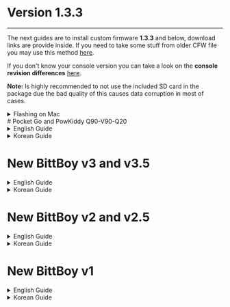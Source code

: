 # Version 1.3.3

---

The next guides are to install custom firmware **1.3.3** and below, download links are provide inside. If you need to take some stuff from older CFW file you may use this method [here](Custom-Firmware-Update.md).

If you don't know your console version you can take a look on the **console revision differences** [here](console-revisions-differences.md).

**Note:** Is highly recommended to not use the included SD card in the package due the bad quality of this causes data corruption in most of cases.

<details markdown="1">
<summary>Flashing on Mac</summary>

### Steps to flash an SD card:

1. Check the "/dev/disk" number of your SD card in Disk Utility.
2. Open the Terminal app
3. Unmount the card using this command in the Terminal: `diskutil unmountDisk "/dev/DISK"` (Where DISK is the disk# of your SD card.)
4. To write the disk image to the card: `sudo dd if="IMAGE.img" of="/dev/DISK"` (Where IMAGE is the full file path to the Miyoo CFW disk image you've downloaded, and DISK is the assigned disk# address of your SD card in Disk Utility.) You will need to enter your administrative password to confirm, and hit the Return/Enter key on your keyboard.

_**Warning:**_ Make sure that you enter the correct disk number for your SD card, or you will be overwriting a different card/disk on your computer!! Double-check the number in Disk Utility, or run the `diskutil list` command in the Terminal, and look for your card and its assigned number by the size of the disk.

Note: The disk# does **not** include the s# following it! The s# stands for sector (partition/volume) number in Mac OS. You need to write to the disk directly, not to a partition on the disk. If you write to a partition on the disk, you will need to re-flash, as the flashed SD card will not work/mount.

Note: When you hit Return/Enter on the above write command, dd/Terminal will appear to do nothing. This is normal. Wait until dd finishes its work, and it will give you a summary of the successful write. This may take quite some time, so be patient. If you hold down CTRL and press T on your keyboard, it will show you how dd is working.

**Steps to back up your whole SD card into a disk image file:**

1. Make sure you have enough space on your hard drive -- as much as the whole SD card is in size
2. Open the Terminal app
3. Unmount the card (see above)
4. Reverse the from/input ("if") and to/output ("of") values in the previous write command: `dd if="/dev/DISK" of="IMAGE.img"` (See what IMAGE and DISK stand for above.)
5. Wait until dd finishes and gives you the (successful) write summary

**Steps to expand the size of the "main" partition on the card:**

The easiest way to do this, if you have a CD/DVD drive, is to burn the GParted LiveCD ISO to an optical disc, and boot from it on your Mac by turning on the Mac and holding down the C key on your keyboard at the boot sound/chime.

When successful, you'll be greeted with an old-type, Windows-like blue/system screen. Just leave all the settings as default and hit the Return/Enter until it loads up GParted.

(Note: You'll likely need a wired mouse and keyboard for this, as your wireless/Bluetooth mice and keyboards will not work here! Paired, Bluetooth/wireless controllers don't work outside of the operating system.)

> You can download the GParted LiveCD ISO here: https://gparted.org/download.php
> Choose the "amd64" (64-bit) version, as all Intel Macs are 64-bit. (Only old PowerPC Macs are 32-bit.)

![image](imgs/147808031-d88cca11-6b97-4c2c-a588-4ea2906f9d7a.png)

1. By default, GParted will load your Mac's hard drive first. Make sure you switch to your SD card using the top-right dropdown menu button!

2. Right-click the partition labelled "main" on your SD card, and choose the "Resize/Move" option.

3. In the resize window that pops up, drag the slider to the right, expanding the selection to the entire remaining space on the card, and hit the Resize (OK/confirm) button.

4. Now double-check that everything looks right (with only the "main" partition on the SD card expanded in size), and if everything looks correct, apply your changes by clicking the green tick button in the menu bar, or Edit > "Apply All Operations". You may need to confirm your changes -- check that they are correct and what you really want to do. At this point GParted will actually operate on your changed disk volumes and make the changes you've instructed it to make.

5. When done, close GParted and reboot your Mac. You've successfully resized your SD card, and your SD card is ready for use. Safely eject it from your Mac, and pop it into your Miyoo device.

---

</details>
# Pocket Go and PowKiddy Q90-V90-Q20

<details markdown="1"><summary>English Guide</summary>

---

[![youtube](imgs/62875006-380c1680-bcf0-11e9-9953-3f3f996926c1.png)](https://www.youtube.com/watch?v=YFdZEh4gAM8)
![img](imgs/59299539-e0ebb600-8c5a-11e9-91bb-f9386ec71d1c.png)

## 1) Materials

1. SD card of 8GB or more
2. Lastest Community CFW v1.3.3 Image
   - PocketGo / PowKiddy Q20 ([Download](https://github.com/TriForceX/MiyooCFW/releases/download/1.3.3/pocketgo-cfw-v1.3.3.7z))
   - PowKiddy Q90-V90 ([Download](https://github.com/TriForceX/MiyooCFW/releases/download/1.3.3/powkiddy-q90-v90-cfw-v1.3.3.7z))
3. Install Partition Wizard [(Download)](https://www.partitionwizard.com/download.html)
4. Install Win32DiskImager [(Download)](https://win32diskimager.org)
5. Install 7zip [(Download)](https://www.7-zip.org/download.html)
6. Optional Install SD Card Formatter [(Download)](https://www.sdcard.org/downloads/formatter)

## 2) Setup

1. You need to remove all partitions of SD card using: **Partition Wizard** or **SD Card Formatter**.
2. If the CFW file is compressed on **.7zip** just extract using **7zip** before proceed.
3. Execute **Win32DiskImager**, select SD card, load the **.IMG** file and press **Write** button to proceed.
4. Once the image is burned on the SD card, open **Partition Wizard** and choose **Disk Management**.
5. Then right click on the **"main"** partition and choose **extend** (Set it to the maximum) and apply.
6. Insert the SD into your console and turn it on. If it boots it is a success.

**Notes:** 
- The SD card need to be in **FAT 32** format.
- If you have problems to access the **"main"** partition on Windows 7 or 8 please read [here](Overview.md#alternative-to-access-the-main-partition-on-windows-7-or-8)

---
</details>


<details markdown="1"><summary>Korean Guide</summary>

---
	
[![youtube](imgs/62875006-380c1680-bcf0-11e9-9953-3f3f996926c1.png)](https://www.youtube.com/watch?v=YFdZEh4gAM8)
![img](imgs/59299539-e0ebb600-8c5a-11e9-91bb-f9386ec71d1c.png)

## 1) 준비물

1. 8기가 이상의 SD카드
2. 최신 Community CFW v1.3.3 이미지
   - PocketGo / PowKiddy Q20 ([Download](https://github.com/TriForceX/MiyooCFW/releases/download/1.3.3/pocketgo-cfw-v1.3.3.7z))
   - PowKiddy Q90-V90 ([Download](https://github.com/TriForceX/MiyooCFW/releases/download/1.3.3/powkiddy-q90-v90-cfw-v1.3.3.7z))
3. Partition Wizard [(다운로드)](https://www.partitionwizard.com/download.html)
4. Win32diskimager [(다운로드)](https://win32diskimager.org)
5. 7zip [(다운로드)](https://www.7-zip.org/download.html)
6. 선택적 설치 SD Card Formatter [(다운로드)](https://www.sdcard.org/downloads/formatter)

## 2) 설치

1. **Partition Wizard** 또는 **SD Card Formatter** 를 사용하여 SD 카드의 모든 파티션을 제거해야합니다.
2. CFW 파일이 ** .7zip ** 압축 된 경우 진행하기 전에 _7zip_을 사용하여 압축을 풀면됩니다.
3. _win32diskimager_를 실행하고, SD 카드를 선택하고, **. IMG ** 파일을로드 한 다음 ** 쓰기 ** 버튼을 눌러 계속 진행하십시오.
4. 이미지가 SD 카드에 구워지면 파티션 마법사를 열고 디스크 관리를 선택하십시오.
5. _main_ 파티션을 마우스 오른쪽 단추로 클릭하고 extend (최대로 설정)를 선택하고 적용하십시오.
6. SD를 새 Bittboy에 넣고 켭니다. 부팅하면 성공합니다.

**노트:** 
- SD 카드는 _FAT 32_ 형식이어야합니다.
- Windows 7 또는 8의 "기본"파티션에 액세스하는 데 문제가있는 경우 [여기를 클릭하십시오](Overview.md#alternative-to-access-the-main-partition-on-windows-7-or-8)

---

</details>

# New BittBoy v3 and v3.5

<details markdown="1"><summary>English Guide</summary>

---

[![youtube](imgs/65471143-7abf2380-de44-11e9-9148-5fee8c6afeaf.png)](https://www.youtube.com/watch?v=cCNKwWwQIXI)
![img](imgs/59290986-d70c8780-8c47-11e9-94e2-5ab6e87e1289.png)

## 1) Materials

1. SD card of 8GB or more
2. Lastest Community CFW v1.3.3 Image
   - BittBoy rev3 ([Download](https://github.com/TriForceX/MiyooCFW/releases/download/1.3.3/bittboy-v3-cfw-v1.3.3.7z))
   - BittBoy rev3.5 ([Download](https://github.com/TriForceX/MiyooCFW/releases/download/1.3.3/bittboy-v3.5-cfw-v1.3.3.7z))
3. Install Partition Wizard [(Download)](https://www.partitionwizard.com/download.html)
4. Install win32diskimager [(Download)](https://win32diskimager.org)
5. Install 7zip [(Download)](https://www.7-zip.org/download.html)
6. Optional Install SD Card Formatter [(Download)](https://www.sdcard.org/downloads/formatter)

## 2) Setup

1. You need to remove all partitions of SD card using: **Partition Wizard** or **SD Card Formatter**.
2. If the CFW file is compressed on **.7zip** just extract using **7zip** before proceed.
3. Execute **Win32DiskImager**, select SD card, load the **.IMG** file and press **Write** button to proceed.
4. Once the image is burned on the SD card, open **Partition Wizard** and choose **Disk Management**.
5. Then right click on the **"main"** partition and choose **extend** (Set it to the maximum) and apply.
6. Insert the SD into your console and turn it on. If it boots it is a success.

**Notes:** 
- The SD card need to be in **FAT 32** format.
- If you have problems to access the **"main"** partition on Windows 7 or 8 please read [here](Overview.md#alternative-to-access-the-main-partition-on-windows-7-or-8)

---

</details>

<details markdown="1"><summary>Korean Guide</summary>

---

[![youtube](imgs/65471143-7abf2380-de44-11e9-9148-5fee8c6afeaf.png)](https://www.youtube.com/watch?v=cCNKwWwQIXI)
![img](imgs/59290986-d70c8780-8c47-11e9-94e2-5ab6e87e1289.png)

## 1) 준비물

1. 8기가 이상의 SD카드
2. 최신 Community CFW v1.3.3 이미지
   - BittBoy rev3 ([Download](https://github.com/TriForceX/MiyooCFW/releases/download/1.3.3/bittboy-v3-cfw-v1.3.3.7z))
   - BittBoy rev3.5 ([Download](https://github.com/TriForceX/MiyooCFW/releases/download/1.3.3/bittboy-v3.5-cfw-v1.3.3.7z))
3. Partition Wizard [(다운로드)](https://www.partitionwizard.com/download.html)
4. Win32diskimager [(다운로드)](https://win32diskimager.org)
5. 7zip [(다운로드)](https://www.7-zip.org/download.html)
6. 선택적 설치 SD Card Formatter [(다운로드)](https://www.sdcard.org/downloads/formatter)
	
## 2) 설치

1. **Partition Wizard** 또는 **SD Card Formatter** 를 사용하여 SD 카드의 모든 파티션을 제거해야합니다.
2. CFW 파일이 ** .7zip ** 압축 된 경우 진행하기 전에 _7zip_을 사용하여 압축을 풀면됩니다.
3. _win32diskimager_를 실행하고, SD 카드를 선택하고, **. IMG ** 파일을로드 한 다음 ** 쓰기 ** 버튼을 눌러 계속 진행하십시오.
4. 이미지가 SD 카드에 구워지면 파티션 마법사를 열고 디스크 관리를 선택하십시오.
5. _main_ 파티션을 마우스 오른쪽 단추로 클릭하고 extend (최대로 설정)를 선택하고 적용하십시오.
6. SD를 새 Bittboy에 넣고 켭니다. 부팅하면 성공합니다.

**노트:** 
- SD 카드는 _FAT 32_ 형식이어야합니다.
- Windows 7 또는 8의 "기본"파티션에 액세스하는 데 문제가있는 경우 [여기를 클릭하십시오](Overview.md#alternative-to-access-the-main-partition-on-windows-7-or-8)

---

</details>

# New BittBoy v2 and v2.5

<details markdown="1"><summary>English Guide</summary>

---

[![youtube](imgs/65471142-7a268d00-de44-11e9-9007-a851756119e4.png)](https://www.youtube.com/watch?v=i62_J6SAN9s)
![img](imgs/59290986-d70c8780-8c47-11e9-94e2-5ab6e87e1289.png)

## 1) Materials

1. SD card of 8GB or more
2. Lastest Community CFW v1.3.3 Image ([Download](https://github.com/TriForceX/MiyooCFW/releases/download/1.3.3/bittboy-v2-v2.5-cfw-v1.3.3.7z))
3. Install Partition Wizard [(Download)](https://www.partitionwizard.com/download.html)
4. Install win32diskimager [(Download)](https://win32diskimager.org)
5. Install 7zip [(Download)](https://www.7-zip.org/download.html)
6. Optional Install SD Card Formatter [(Download)](https://www.sdcard.org/downloads/formatter)

## 2) Setup

1. You need to remove all partitions of SD card using: **Partition Wizard** or **SD Card Formatter**.
2. If the CFW file is compressed on **.7zip** just extract using **7zip** before proceed.
3. Execute **Win32DiskImager**, select SD card, load the **.IMG** file and press **Write** button to proceed.
4. Once the image is burned on the SD card, open **Partition Wizard** and choose **Disk Management**.
5. Then right click on the **"main"** partition and choose **extend** (Set it to the maximum) and apply.
6. Insert the SD into your console and turn it on. If it boots it is a success.

**Notes:** 
- The SD card need to be in **FAT 32** format.
- If you have problems to access the **"main"** partition on Windows 7 or 8 please read [here](Overview.md#alternative-to-access-the-main-partition-on-windows-7-or-8)

---

</details>

<details markdown="1"><summary>Korean Guide</summary>

---

[![youtube](imgs/65471142-7a268d00-de44-11e9-9007-a851756119e4.png)](https://www.youtube.com/watch?v=i62_J6SAN9s)
![img](imgs/59290986-d70c8780-8c47-11e9-94e2-5ab6e87e1289.png)

## 1) 준비물

1. 8기가 이상의 SD카드
2. 최신 Community CFW v1.3.3 이미지 ([Download](https://github.com/TriForceX/MiyooCFW/releases/download/1.3.3/bittboy-v2-v2.5-cfw-v1.3.3.7z))
3. Partition Wizard [(다운로드)](https://www.partitionwizard.com/download.html)
4. Win32diskimager [(다운로드)](https://win32diskimager.org)
5. 7zip [(다운로드)](https://www.7-zip.org/download.html)
6. 선택적 설치 SD Card Formatter [(다운로드)](https://www.sdcard.org/downloads/formatter)
	
## 2) 설치

1. **Partition Wizard** 또는 **SD Card Formatter** 를 사용하여 SD 카드의 모든 파티션을 제거해야합니다.
2. CFW 파일이 ** .7zip ** 압축 된 경우 진행하기 전에 _7zip_을 사용하여 압축을 풀면됩니다.
3. _win32diskimager_를 실행하고, SD 카드를 선택하고, **. IMG ** 파일을로드 한 다음 ** 쓰기 ** 버튼을 눌러 계속 진행하십시오.
4. 이미지가 SD 카드에 구워지면 파티션 마법사를 열고 디스크 관리를 선택하십시오.
5. _main_ 파티션을 마우스 오른쪽 단추로 클릭하고 extend (최대로 설정)를 선택하고 적용하십시오.
6. SD를 새 Bittboy에 넣고 켭니다. 부팅하면 성공합니다.

**노트:** 
- SD 카드는 _FAT 32_ 형식이어야합니다.
- Windows 7 또는 8의 "기본"파티션에 액세스하는 데 문제가있는 경우 [여기를 클릭하십시오](Overview.md#alternative-to-access-the-main-partition-on-windows-7-or-8)
---

</details>

# New BittBoy v1

<details markdown="1"><summary>English Guide</summary>

---

[![click here](imgs/65471957-9d067080-de47-11e9-8ff7-ae0f43aee093.png)](https://www.youtube.com/watch?v=FjQquL3W99U)

## 1) Materials
1. New Bittboy - rev1 (early version)
2. SD card of 8GB or more
3. Knapping supplies (ironing, silverware)
4. Jumper cable (thin cable recommended)
5. Debian or Ubuntu environment computer

## 2) Work Order
1. Hardware mode (hwmod)
2. Building SPI flashing environment
3. SPI flashing
3. Burn image to SD card

## 3.1) Hardware Mod (hwmod)
1. Unscrew the 6 screws to release the case.\
![image1](imgs/65471949-9bd54380-de47-11e9-879b-01f39a192205.png)
2. Check the display area. If the LCD connector is not on the display, it is Rev2.\
![image2](imgs/65471950-9c6dda00-de47-11e9-9e80-6268b10f22dc.png)
3. Remove resistors R75, R76, R78.
4. DM, DP solder joint (lead to ground).\
![image3](imgs/65471951-9c6dda00-de47-11e9-9cfc-f927d244e173.png)
   - before work\
![image4](imgs/65471952-9c6dda00-de47-11e9-8680-0062a4c8f20b.png)
   - After work
5. Ground the jumper wire on the 2nd pin of the SPI IC chip.\
![image5](imgs/65471953-9c6dda00-de47-11e9-81a6-e5f229a2bc8c.png)

## 3.2) Building SPI Flashing Environment
1. Install Debian or Ubuntu on your PC.
2. Run the terminal using an account with root privileges.
3. Enter in the following order:
   ```
   sudo apt-get install git-core
   ```
4. When the installation is complete, type in the following order:
   ```
   git clone https://github.com/MiyooCFW/f1c100s_sunxi-tools
   cd f1c100s_sunxi-tools
   make clean && make
   ```
   **Note:** If says you have invalid permissions use `sudo make install`

## 3.3) SPI Flashing
1. Connect New BittBoy to PC with USB.
2. Turn on the power while holding the jumper wire as shown in the picture.
3. Download the latest spi image from Steward-fu's github. https://github.com/MiyooCFW/miyoo_rel
   ```
   SPI Image File Name Example > miyoo_spi_hwmod_1bit_ghostkey_20190216.bin
   ```
4. Move downloaded SPI image to home.
5. Run the terminal.
6. Type the following:
   ```
   sudo sunxi-fel -p spiflash-write 0 SPI image .bin
   ex> sudo ./sunxi-fel -p spiflash-write 0 miyoo_spi_hwmod_1bit_ghostkey_20190216.bin
   ```
7. Wait until 100% is completed.
8. Disconnect the New BittBoy from the PC and turn off the power.
9. Assemble the New Bittboy main body and turn on the power.
10. If the following screen is displayed, it is success.\
![image6](imgs/65471954-9c6dda00-de47-11e9-80f1-d2d3799d8587.png)

# 3.4) Burning an Image to an SD Card
1. Download the latest MiOS image from Steward-fu's github. https://github.com/MiyooCFW/miyoo_rel
   ```
   MiOS image file name example > MiOS_v1.0_20190203.zip, MiOS_v1.0_20190203.z01, MiOS_v1.0_20190203.z02 ...
   ```
   **Note:** You can get an alternative more updated image/kernel from Christian Haitian repository [here](https://github.com/christianhaitian/BittBoyV1).
2. Remove all partitions of SD card and format it with FAT32 etc. (I used Windows Disk Management)
3. Download `win32diskimager` and install it.
   https://win32diskimager.org/
4. Execute `win32diskimager`, select SD driver, load MiOS image and press **"Write"** button to proceed.\
![image7](imgs/65471955-9c6dda00-de47-11e9-818f-3aac0e6989e2.png)
5. Once the image is burned, insert SD into New Bittboy and turn it on. If it boots like below, it is a success.\
![image8](imgs/65471956-9d067080-de47-11e9-84c6-9a166f4f6eeb.png)

---

</details>

<details markdown="1"><summary>Korean Guide</summary>

---

[![click here](imgs/65471957-9d067080-de47-11e9-8ff7-ae0f43aee093.png)](https://www.youtube.com/watch?v=FjQquL3W99U)

## 1) 준비물
1. New Bittboy - rev1(초기 버전)
2. 8기가 이상의 SD카드
3. 납뗌 용품 (인두기, 은납)
4. 점퍼케이블(얇은 케이블 추천)
5. 데비안 or 우분투 환경의 컴퓨터

## 2)작업 순서
1. 하드웨어 모드(hwmod)
2. SPI플레싱 환경 구축
3. SPI플레싱
3. SD 카드에 이미지 굽기

## 3.1 하드웨어 모드(hwmod)
1. 나사를 풀어 케이스를 때어냅니다.\ 
![image1](imgs/65471949-9bd54380-de47-11e9-879b-01f39a192205.png)
2. 표시 부분을 확인합니다. LCD커넥터가 표시부분에 없다면, Rev2입니다.(간단히 구분방법)\
![image2](imgs/65471950-9c6dda00-de47-11e9-9e80-6268b10f22dc.png)
3. 저항 R75, R76, R78을 제거합니다.
4. DM, DP 솔더 조인트합니다.(납으로 접지합니다.)\
![image3](imgs/65471951-9c6dda00-de47-11e9-9cfc-f927d244e173.png)
   - -수정전\
![image4](imgs/65471952-9c6dda00-de47-11e9-8680-0062a4c8f20b.png)
   - -수정후
5. SPI IC칩의 2번에 점퍼선을 접지합니다.\
![image5](imgs/65471953-9c6dda00-de47-11e9-81a6-e5f229a2bc8c.png)
 

## 3.2) SPI플레싱 환경 구축
1. PC에 데비안 or 우분투를 설치합니다.
2. root권한이 있는 계정으로 터미널을 실행합니다.
3. 다음과 같은 순서대로 입력합니다.
   ```
   sudo apt-get install git-core
   ```
4. 설치가 완료되면 다음과 같은 순서대로 입력합니다.
   ```
   git clone https://github.com/MiyooCFW/f1c100s_sunxi-tools
   cd f1c100s_sunxi-tools
   make clean && make
   ```
   **참고**: 잘못된 사용 권한이 있다고 표시되는 경우 `sudo make install`

## 3.3) SPI플레싱
1. USB로 뉴 비트보이(New Bittboy)와 PC를 연결합니다.
2. 사진과 같이 점퍼선을 접촉시킨 상태에서 전원을 켭니다.
3. Steward-fu의 github에서 최신 spi이미지를 다운로드 합니다. https://github.com/MiyooCFW/miyoo_rel
   ```
   SPI이미지 파일명 예시 >miyoo_spi_hwmod_1bit_ghostkey_20190216.bin
   ```
4. 다운받은 SPI이미지를 홈으로 이동합니다.
5. 터미널을 실행합니다.
6. 다음과 같이 입력합니다.
   ```
   sudo sunxi-fel -p spiflash-write 0 SPI이미지.bin
   ex>sudo sunxi-fel -p spiflash-write 0 miyoo_spi_hwmod_1bit_ghostkey_20190216.bin
   ```
7. 100% 완료될때까지 기다립니다.
8. 뉴 비트보이(New Bittboy)와 PC를 연결 해제하고 전원을 끕니다.
9. 뉴 비트보이(New Bittboy) 본체를 조립하고 전원을 킵니다.
10. 다음과 같은 화면이 출력되면 성공입니다.\
![image6](imgs/65471954-9c6dda00-de47-11e9-80f1-d2d3799d8587.png)

## 3.4) SD 카드에 이미지 굽기
1. Steward-fu의 github에서 최신 MiOS이미지를 다운로드 합니다. https://github.com/MiyooCFW/miyoo_rel
   ```
   MiOS이미지 파일명 예시 >MiOS_v1.0_20190203.zip, MiOS_v1.0_20190203.z01, MiOS_v1.0_20190203.z02 ...
   ```
   **참고**: Christian Haitian 저장소에서 대체 이미지 / 커널을 업데이트 할 수 있습니다 [여기에](https://github.com/christianhaitian/BittBoyV1).
2. SD카드의 파티션을 모두 제거하고 FAT32등으로 포맷합니다..(필자는 윈도우 디스크관리를 이용했습니다.)
3. `win32diskimager`를 다운받고 설치합니다. https://win32diskimager.org/
4. `win32diskimager`를 실행하고 SD드라이버를 선택 후 MiOS이미지를 불러온 후 "Write"버튼을 눌러 진행합니다.\
![image7](imgs/65471955-9c6dda00-de47-11e9-818f-3aac0e6989e2.png)
5. 이미지가 다 구워지면 뉴 비트보이(New Bittboy)에 SD를 삽입하고 전원을 킵니다. 아래와 같이 부팅되면 성공입니다.\
![image8](imgs/65471956-9d067080-de47-11e9-84c6-9a166f4f6eeb.png)

---

</details>